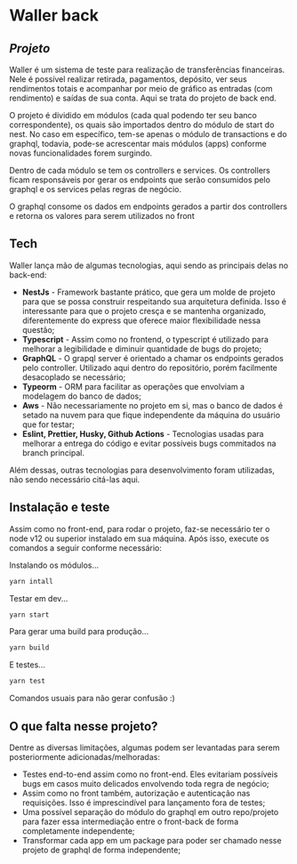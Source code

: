 # Waller back
## _Projeto_

Waller é um sistema de teste para realização de transferências financeiras. Nele é possível realizar retirada, pagamentos, depósito, ver seus rendimentos totais e acompanhar por meio de gráfico as entradas (com rendimento) e saídas de sua conta. Aqui se trata do projeto de back end.

O projeto é dividido em módulos (cada qual podendo ter seu banco correspondente), os quais são importados dentro do módulo de start do nest. No caso em específico, tem-se apenas o módulo de transactions e do graphql, todavia, pode-se acrescentar mais módulos (apps) conforme novas funcionalidades forem surgindo.

Dentro de cada módulo se tem os controllers e services. Os controllers ficam responsáveis por gerar os endpoints que serão consumidos pelo graphql e os services pelas regras de negócio.

O graphql consome os dados em endpoints gerados a partir dos controllers e retorna os valores para serem utilizados no front


## Tech

Waller lança mão de algumas tecnologias, aqui sendo as principais delas no back-end:

- **NestJs** - Framework bastante prático, que gera um molde de projeto para que se possa construir respeitando sua arquitetura definida. Isso é interessante para que o projeto cresça e se mantenha organizado, diferentemente do express que oferece maior flexibilidade nessa questão;
- **Typescript** - Assim como no frontend, o typescript é utilizado para melhorar a legibilidade e diminuir quantidade de bugs do projeto;
- **GraphQL** - O grapql server é orientado a chamar os endpoints gerados pelo controller. Utilizado aqui dentro do repositório, porém facilmente desacoplado se necessário;
- **Typeorm** - ORM para facilitar as operações que envolviam a modelagem do banco de dados;
- **Aws** - Não necessariamente no projeto em si, mas o banco de dados é setado na nuvem para que fique independente da máquina do usuário que for testar;
-  **Eslint, Prettier, Husky, Github Actions** - Tecnologias usadas para melhorar a entrega do código e evitar possíveis bugs commitados na branch principal. 

Além dessas, outras tecnologias para desenvolvimento foram utilizadas, não sendo necessário citá-las aqui.

## Instalação e teste

Assim como no front-end, para rodar o projeto, faz-se necessário ter o node v12 ou superior instalado em sua máquina. Após isso, execute os comandos a seguir conforme necessário: 

Instalando os módulos...
```sh
yarn intall
```
Testar em dev...
```sh
yarn start
```

Para gerar uma build para produção...

```sh
yarn build
```
E testes...

```sh
yarn test
```

Comandos usuais para não gerar confusão :)

## O que falta nesse projeto?

Dentre as diversas limitações, algumas podem ser levantadas para serem posteriormente adicionadas/melhoradas:
- Testes end-to-end assim como no front-end. Eles evitariam possíveis bugs em casos muito delicados envolvendo toda regra de negócio;
- Assim como no front também, autorização e autenticação nas requisições. Isso é imprescindível para lançamento fora de testes;
- Uma possível separação do módulo do graphql em outro repo/projeto para fazer essa intermediação entre o front-back de forma completamente independente;
- Transformar cada app em um package para poder ser chamado nesse projeto de graphql de forma independente;

